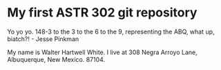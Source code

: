 # My first ASTR 302 git repository
Yo yo yo. 148-3 to the 3 to the 6 to the 9, representing the ABQ, what up, biatch?! - Jesse Pinkman 


My name is Walter Hartwell White. I live at 308 Negra Arroyo Lane, Albuquerque, New Mexico. 87104. 

